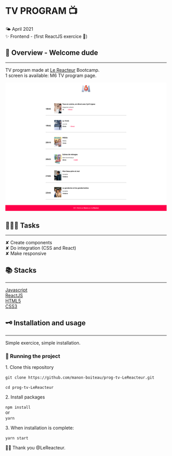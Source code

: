 # TV PROGRAM 📺

🌤 April 2021  
✨ Frontend - (first ReactJS exercice 🤗)

## 🌈 Overview - Welcome dude

---

TV program made at [Le Reacteur](https://www.lereacteur.io/) Bootcamp.  
1 screen is available: M6 TV program page.

![TV program web page](src/assets/img/prog-tv-desktop.png)

## 👩🏻‍💻 Tasks

---

✘ Create components  
✘ Do integration (CSS and React)  
✘ Make responsive

## 📚 Stacks

---

[Javascript](https://www.w3schools.com/js/default.asp)  
[ReactJS](https://fr.reactjs.org/docs/getting-started.html)  
[HTML5](https://www.w3schools.com/html/default.asp)  
[CSS3](https://www.w3schools.com/css/default.asp)

## 🗝 Installation and usage

---

Simple exercice, simple installation.

### 🚙 Running the project

1️. Clone this repository

`git clone https://github.com/manon-boiteau/prog-tv-LeReacteur.git`

`cd prog-tv-LeReacteur`

2️. Install packages

`npm install`  
or  
`yarn`

3️. When installation is complete:

`yarn start`

🙏🏻 Thank you @LeReacteur.
